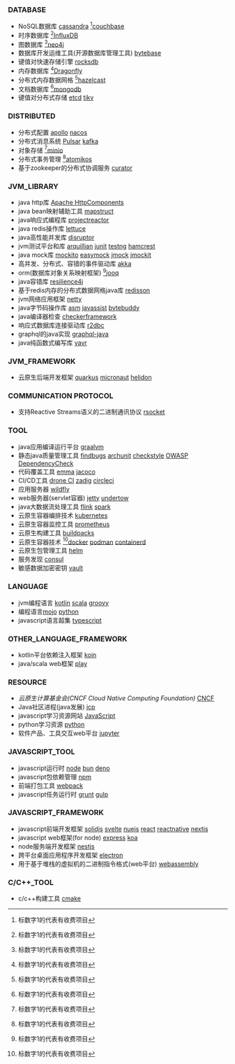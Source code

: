 ### DATABASE
+ NoSQL数据库 [cassandra](https://cassandra.apache.org/) [^*][couchbase](https://www.couchbase.com/)
+ 时序数据库 [^*][InfluxDB](https://www.influxdata.com/)
+ 图数据库 [^*][neo4j](https://neo4j.com/)
+ 数据库开发运维工具(开源数据库管理工具) [bytebase](https://www.bytebase.com/)
+ 键值对快速存储引擎 [rocksdb](https://rocksdb.org/)
+ 内存数据库 [^*][Dragonfly](https://www.dragonflydb.io/)
+ 分布式内存数据网格 [^*][hazelcast](https://hazelcast.com/)
+ 文档数据库 [^*][mongodb](https://www.mongodb.com/)
+ 键值对分布式存储 [etcd](https://etcd.io/) [tikv](https://tikv.org/)

### DISTRIBUTED
+ 分布式配置 [apollo](https://www.apolloconfig.com/) [nacos](https://nacos.io/)
+ 分布式消息系统 [Pulsar](https://pulsar.apache.org/) [kafka](https://kafka.apache.org/)
+ 对象存储 [^*][minio](https://min.io/)
+ 分布式事务管理 [^*][atomikos](https://www.atomikos.com/)
+ 基于zookeeper的分布式协调服务 [curator](https://curator.apache.org/)

### JVM_LIBRARY
+ java http库 [Apache HttpComponents](https://hc.apache.org/index.html)
+ java bean映射辅助工具 [mapstruct](https://mapstruct.org/)
+ java响应式编程库 [projectreactor](https://projectreactor.io/)
+ java redis操作库 [lettuce](https://lettuce.io/)
+ java高性能并发库 [disruptor](https://lmax-exchange.github.io/disruptor/)
+ jvm测试平台和库 [arquillian](https://arquillian.org/) [junit](https://junit.org/) [testng](https://testng.org/) [hamcrest](https://hamcrest.org/)
+ java mock库 [mockito](https://site.mockito.org/) [easymock](https://easymock.org/) [jmock](http://jmock.org/) [jmockit](https://jmockit.github.io/)
+ 高并发、分布式、容错的事件驱动库 [akka](https://akka.io/)
+ orm(数据库对象关系映射框架) [^*][jooq](https://www.jooq.org/)
+ java容错库 [resilience4j](https://resilience4j.readme.io/)
+ 基于redis内存的分布式数据网格java库 [redisson](https://redisson.org/)
+ jvm网络应用框架 [netty](https://netty.io/)
+ java字节码操作库 [asm](https://asm.ow2.io/) [javassist](https://www.javassist.org/) [bytebuddy](https://bytebuddy.net/)
+ java编译器检查 [checkerframework](https://checkerframework.org/)
+ 响应式数据库连接驱动库 [r2dbc](https://r2dbc.io/)
+ graphql的java实现 [graphql-java](https://www.graphql-java.com/)
+ java纯函数式编写库 [vavr](https://docs.vavr.io/)

### JVM_FRAMEWORK
+ 云原生后端开发框架 [quarkus](https://quarkus.io/) [micronaut](https://micronaut.io/) [helidon](https://helidon.io/)

### COMMUNICATION PROTOCOL
+ 支持Reactive Streams语义的二进制通讯协议 [rsocket](https://rsocket.io/)

### TOOL
+ java应用编译运行平台 [graalvm](https://www.graalvm.org)
+ 静态java质量管理工具 [findbugs](https://findbugs.sourceforge.net/) [archunit](https://www.archunit.org/) [checkstyle](https://checkstyle.org/) [OWASP DependencyCheck](https://owasp.org/www-project-dependency-check/)
+ 代码覆盖工具 [emma](https://emma.sourceforge.net/index.html) [jacoco](https://www.jacoco.org/jacoco/)
+ CI/CD工具 [drone CI](https://www.drone.io/) [zadig](https://koderover.com/) [circleci](https://circleci.com/)
+ 应用服务器 [wildfly](https://www.wildfly.org/)
+ web服务器(servlet容器) [jetty](https://eclipse.dev/jetty/) [undertow](https://undertow.io/)
+ java大数据流处理工具 [flink](https://flink.apache.org/) [spark](https://spark.apache.org/)
+ 云原生容器编排技术 [kubernetes](https://kubernetes.io/)
+ 云原生容器监控工具 [prometheus](https://prometheus.io/)
+ 云原生构建工具 [buildpacks](https://buildpacks.io/)
+ 云原生容器技术 [^*][docker](https://www.docker.com/) [podman](https://podman.io/) [containerd](https://containerd.io/)
+ 云原生包管理工具 [helm](https://helm.sh/)
+ 服务发现 [consul](https://developer.hashicorp.com/consul/)
+ 敏感数据加密密钥 [vault](https://developer.hashicorp.com/vault/)

### LANGUAGE
+ jvm编程语言 [kotlin](https://kotlinlang.org) [scala](https://www.scala-lang.org) [groovy](https://groovy-lang.org/)
+ 编程语言[mojo](https://docs.modular.com/mojo) [python](https://www.python.org/)
+ javascript语言超集 [typescript](https://www.typescriptlang.org/)

### OTHER_LANGUAGE_FRAMEWORK
+ kotlin平台依赖注入框架 [koin](https://insert-koin.io/)
+ java/scala web框架 [play](https://www.playframework.com/)

### RESOURCE
+ *云原生计算基金会(CNCF Cloud Native Computing Foundation)* [CNCF](https://www.cncf.io/)
+ Java社区进程(java发展) [jcp](https://www.jcp.org/en/home/index)
+ javascript学习资源网站 [JavaScript](https://developer.mozilla.org/en-US/docs/Web/JavaScript/)
+ python学习资源 [python](https://docs.python-guide.org/)
+ 软件产品、工具交互web平台 [jupyter](https://jupyter.org/)

### JAVASCRIPT_TOOL
+ javascript运行时 [node](https://nodejs.org/) [bun](https://bun.sh/) [deno](https://deno.com/)
+ javascript包依赖管理 [npm](https://docs.npmjs.com/)
+ 前端打包工具 [webpack](https://webpack.js.org/)
+ javascript任务运行时 [grunt](https://gruntjs.com/) [gulp](https://gulpjs.com/)

### JAVASCRIPT_FRAMEWORK
+ javascript前端开发框架 [solidjs](https://www.solidjs.com/) [svelte](https://svelte.dev/) [nuejs](https://nuejs.org/) [react](https://react.dev/) [reactnative](https://reactnative.dev/) [nextjs](https://nextjs.org/)
+ javascript web框架(for node) [express](https://expressjs.com/) [koa](https://koa.bootcss.com/)
+ node服务端开发框架 [nestjs](https://nestjs.com/)
+ 跨平台桌面应用程序开发框架 [electron](https://www.electronjs.org/)
+ 用于基于堆栈的虚拟机的二进制指令格式(web平台) [webassembly](https://webassembly.org/)

### C/C++_TOOL
+ c/c++构建工具 [cmake](https://cmake.org/)


[^*]: 标数字1的代表有收费项目